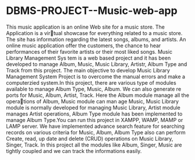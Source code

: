 # DBMS-PROJECT--Music-web-app


This music application is an online Web site for a music store. The Application is a virtual showcase for everything related to a music store. The site has information regarding
the latest songs, albums, and artists. An online music application offer the customers,
the chance to hear performances of their favorite artists or their most liked songs. Music
Library Management Sys tem is a web based project and it has been developed to manage
Album, Music, Music Library, Artistr, Album Type and Track from this project. The
main objective to develop Music Library Management System Project is to overcome the
manual errors and make a computerzied system.In this project, there are various type
of modules available to manage Album Type, Music, Album. We can also generate re
ports for Music, Album, Artist, Track. Here the Album module manage all the operations of Album, Music module can man age Music, Music Library module is normally
developed for managing Music Library, Artist module manages Artist operations, Album
Type module has been implemented to manage Album Type.You can run this project
in XAMPP, WAMP, MAMP or LAMP server. We have implemented advance search
feature for searching records on various criteria for Music, Album, Album Type also can
perform Create, read, up date and delete (CRUD) operations on Music Library, Singer,
Track. In this project all the modules like Album, Singer, Music are tightly coupled and
we can track the informations easily.

